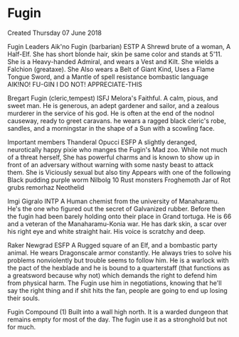 # Fugin
Created Thursday 07 June 2018

Fugin
Leaders
Aik'no Fugin (barbarian) ESTP
A Shrewd brute of a woman, A Half-Elf. She has short blonde hair, skin þe same color and stands at 5'11. She is a Heavy-handed Admiral, and wears a Vest and Kilt. She wields a Falchion (greataxe). She Also wears a Belt of Giant Kind, Uses a Flame Tongue Sword, and a Mantle of spell resistance
bombastic language AIK!NO! FU-GIN I DO NOT! APPRECIATE-THIS
					
Bregart Fugin (cleric,tempest) ISFJ
Melora's Faithful. A calm, pious, and sweet man. He is generous, an adept gardener and sailor, and a zealous murderer in the service of his god. He is often at the end of the nodnol causeway, ready to greet caravans. he wears a ragged black cleric's robe, sandles, and a morningstar in the shape of a Sun with a scowling face.
			
Important members
Thanderal Opucci ESFP
A slightly deranged, neurotically happy pixie who manges the Fugin's Mad zoo. While not much of a threat herself, She has powerful charms and is known to show up in front of an adversary without warning with some nasty beast to attack them. She is Viciously sexual but also tiny
Appears with one of the following
Black pudding
purple worm
Nilbolg
10 Rust monsters
Froghemoth
Jar of Rot grubs
remorhaz
Neothelid
					
Imgi Gigralo INTP
A Human chemist from the university of Manaharamu. He's the one who figured out the secret of Galvanized rubber. Before then the fugin had been barely holding onto their place in Grand tortuga. He is 66 and a veteran of the Manaharamu-Konia war. He has dark skin, a scar over his right eye and white straight hair. His voice is scratchy and deep.
			
		
Raker Newgrad ESFP
A Rugged square of an Elf, and a bombastic party animal. He wears Dragonscale armor constantly. He always tries to solve his problems nonviolently but trouble seems to follow him. He is a warlock with the pact of the hexblade and he is bound to a quarterstaff (that functions as a greatsword because why not) which demands the right to defend him from physical harm. The Fugin use him in negotiations, knowing that he'll say the right thing and if shit hits the fan, people are going to end up losing their souls. 
			
Fugin Compound (1)
Built into a wall high north. It is a warded dungeon that remains empty for most of the day. The fugin use it as a stronghold but not for much.
		

